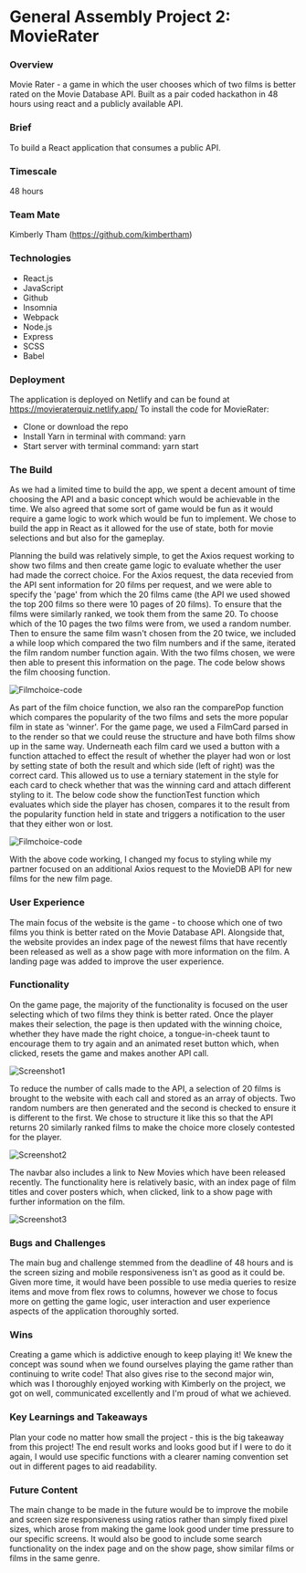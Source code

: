 # General Assembly Project 2: MovieRater

### Overview
Movie Rater - a game in which the user chooses which of two films is better rated on the Movie Database API. Built as a pair coded hackathon in 48 hours using react and a publicly available API.

### Brief
To build a React application that consumes a public API.

### Timescale
48 hours

### Team Mate
Kimberly Tham (https://github.com/kimbertham)

### Technologies
- React.js
- JavaScript
- Github
- Insomnia
- Webpack
- Node.js
- Express
- SCSS
- Babel

### Deployment
The application is deployed on Netlify and can be found at https://movieraterquiz.netlify.app/
To install the code for MovieRater:
- Clone or download the repo
- Install Yarn in terminal with command: yarn
- Start server with terminal command: yarn start

### The Build
As we had a limited time to build the app, we spent a decent amount of time choosing the API and a basic concept which would be achievable in the time. We also agreed that some sort of game would be fun as it would require a game logic to work which would be fun to implement. We chose to build the app in React as it allowed for the use of state, both for movie selections and but also for the gameplay.

Planning the build was relatively simple, to get the Axios request working to show two films and then create game logic to evaluate whether the user had made the correct choice. For the Axios request, the data recevied from the API sent information for 20 films per request, and we were able to specify the 'page' from which the 20 films came (the API we used showed the top 200 films so there were 10 pages of 20 films). To ensure that the films were similarly ranked, we took them from the same 20. To choose which of the 10 pages the two films were from, we used a random number. Then to ensure the same film wasn't chosen from the 20 twice, we included a while loop which compared the two film numbers and if the same, iterated the film random number function again. With the two films chosen, we were then able to present this information on the page. The code below shows the film choosing function.

![Filmchoice-code](src/components/styles/imgs/Filmchoice-code.png)

As part of the film choice function, we also ran the comparePop function which compares the popularity of the two films and sets the more popular film in state as 'winner'. For the game page, we used a FilmCard parsed in to the render so that we could reuse the structure and have both films show up in the same way. Underneath each film card we used a button with a function attached to effect the result of whether the player had won or lost by setting state of both the result and which side (left of right) was the correct card. This allowed us to use a terniary statement in the style for each card to check whether that was the winning card and attach different styling to it. The below code show the functionTest function which evaluates which side the player has chosen, compares it to the result from the popularity function held in state and triggers a notification to the user that they either won or lost.

![Filmchoice-code](src/components/styles/imgs/Filmchoice-code.png)

With the above code working, I changed my focus to styling while my partner focused on an additional Axios request to the MovieDB API for new films for the new film page.

### User Experience
The main focus of the website is the game - to choose which one of two films you think is better rated on the Movie Database API. Alongside that, the website provides an index page of the newest films that have recently been released as well as a show page with more information on the film. A landing page was added to improve the user experience. 

### Functionality
On the game page, the majority of the functionality is focused on the user selecting which of two films they think is better rated. Once the player makes their selection, the page is then updated with the winning choice, whether they have made the right choice, a tongue-in-cheek taunt to encourage them to try again and an animated reset button which, when clicked, resets the game and makes another API call.

![Screenshot1](src/components/styles/imgs/MovieRater-Screenshot-1.png)

To reduce the number of calls made to the API, a selection of 20 films is brought to the website with each call and stored as an array of objects. Two random numbers are then generated and the second is checked to ensure it is different to the first. We chose to structure it like this so that the API returns 20 similarly ranked films to make the choice more closely contested for the player. 

![Screenshot2](src/components/styles/imgs/MovieRater-Screenshot-2.png)

The navbar also includes a link to New Movies which have been released recently. The functionality here is relatively basic, with an index page of film titles and cover posters which, when clicked, link to a show page with further information on the film. 

![Screenshot3](src/components/styles/imgs/MovieRater-Screenshot-3.png)

### Bugs and Challenges
The main bug and challenge stemmed from the deadline of 48 hours and is the screen sizing and mobile responsiveness isn't as good as it could be. Given more time, it would have been possible to use media queries to resize items and move from flex rows to columns, however we chose to focus more on getting the game logic, user interaction and user experience aspects of the application thoroughly sorted.

### Wins
Creating a game which is addictive enough to keep playing it! We knew the concept was sound when we found ourselves playing the game rather than continuing to write code! That also gives rise to the second major win, which was I thoroughly enjoyed working with Kimberly on the project, we got on well, communicated excellently and I'm proud of what we achieved.

### Key Learnings and Takeaways
Plan your code no matter how small the project - this is the big takeaway from this project! The end result works and looks good but if I were to do it again, I would use specific functions with a clearer naming convention set out in different pages to aid readability.

### Future Content
The main change to be made in the future would be to improve the mobile and screen size responsiveness using ratios rather than simply fixed pixel sizes, which arose from making the game look good under time pressure to our specific screens. It would also be good to include some search functionality on the index page and on the show page, show similar films or films in the same genre.

